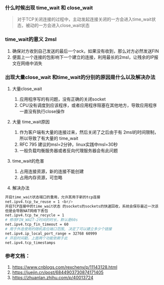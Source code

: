 ### 什么时候出现 time_wait 和 close_wait
> 对于TCP关闭连接的过程中，主动发起连接关闭的一方会进入time_wait状态，被动的一方会进入close_wait状态
### time_wait的意义 2msl
1. 确保对方收到自己发送的最后一个ack，如果没有收到，那么对方必然发送FIN
2. 便面上一个连接的包影响下一个建立的连接，利用最长的2msl，让残余的IP报文在网络中消失

### 出现大量close_wait 和time_wait的分别的原因是什么以及解决办法
1. 大量close_wait
    1. 应用程序写的有问题，没有正确的关闭socket
    2. CPU没有调度到应该程序，或者应用程序阻塞在其他地方，导致应用程序一直没有执行close操作

2. 大量 time_wait原因
    1. 作为客户端有大量的连接过来，然后关闭了之后由于有 2msl的时间限制，所以导致了有大量的 time_wait
    2. RFC 795 建议的msl=2分钟，linux实践中msl=30秒
    3. 一般负载均衡服务器或者反向代理服务器会有此问题
3. time_wait的危害
    1. 占用连接资源，新的连接不能创建
    2. 占用内存资源，可忽略
4. 解决办法
```bash
开启time_wait状态端口的重用，允许其用于新的tcp连接
net.ipv4.tcp_tw_reuse = 1 <br/>
开启TCP连接中的time_wait状态 的sockets的sockets的快速回收，系统会保存最近一次该socket连接上的传输报文（包括数据或者仅仅是ACK报文）的时间戳，当相同四元组socket过来的报文的时间戳小于缓存下来的时间戳则丢弃该数据包，并回收这个socket。
但是会导致NAT网络下丢包
net.ipv4.tcp_tw_recycle = 1
# 修改FIN_WAIT-2时间的时长，默认是60s
net.ipv4.tcp_fin_timeout = 60
# 用于外连使用的随机高位端口范围, 决定了可以建立多少个链接
net.ipv4.ip_local_port_range = 32768 60999
# 开启时间戳，上面两个功能依赖于此
net.ipv4.tcp_timestamps
```

### 参考文档：
1. https://www.cnblogs.com/rexcheny/p/11143128.html
2. https://juejin.cn/post/6844903730874171405
3. https://zhuanlan.zhihu.com/p/40013724